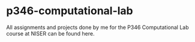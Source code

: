 # p346-computational-lab
All assignments and projects done by me for the P346 Computational Lab course at NISER can be found here.

